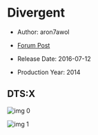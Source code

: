 # Divergent

* Author: aron7awol

* [Forum Post](https://www.avsforum.com/threads/bass-eq-for-filtered-movies.2995212/post-56783360)

* Release Date: 2016-07-12
* Production Year: 2014

## DTS:X

![img 0](https://i.imgur.com/tdemfX8.jpg)

![img 1](https://i.imgur.com/LFwDUH1.png)

